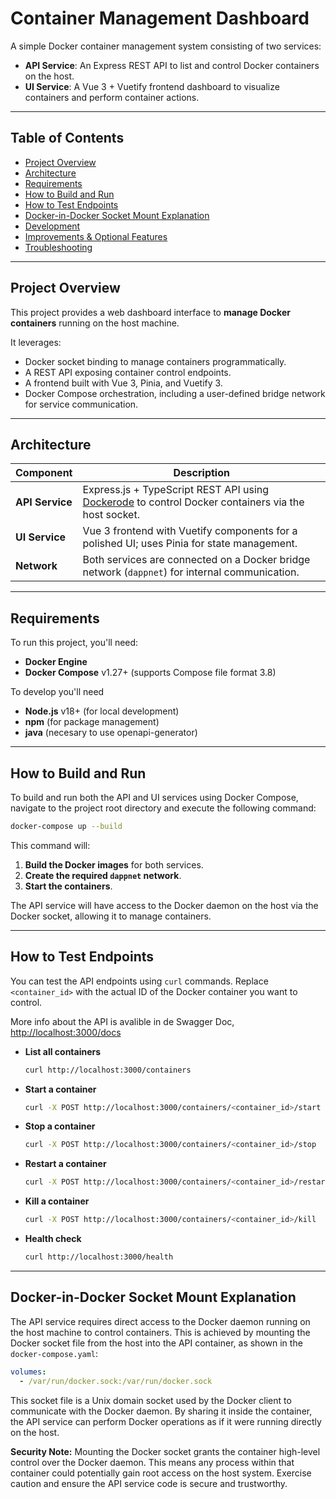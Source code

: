 # Container Management Dashboard

A simple Docker container management system consisting of two services:

* **API Service**: An Express REST API to list and control Docker containers on the host.
* **UI Service**: A Vue 3 + Vuetify frontend dashboard to visualize containers and perform container actions.

---

## Table of Contents

* [Project Overview](#project-overview)
* [Architecture](#architecture)
* [Requirements](#requirements)
* [How to Build and Run](#how-to-build-and-run)
* [How to Test Endpoints](#how-to-test-endpoints)
* [Docker-in-Docker Socket Mount Explanation](#docker-in-docker-socket-mount-explanation)
* [Development](#development)
* [Improvements & Optional Features](#improvements--optional-features)
* [Troubleshooting](#troubleshooting)

---

## Project Overview

This project provides a web dashboard interface to **manage Docker containers** running on the host machine.

It leverages:

* Docker socket binding to manage containers programmatically.
* A REST API exposing container control endpoints.
* A frontend built with Vue 3, Pinia, and Vuetify 3.
* Docker Compose orchestration, including a user-defined bridge network for service communication.

---

## Architecture

| Component       | Description                                                                                                                               |
| --------------- | ----------------------------------------------------------------------------------------------------------------------------------------- |
| **API Service** | Express.js + TypeScript REST API using [Dockerode](https://github.com/apocas/dockerode) to control Docker containers via the host socket. |
| **UI Service**  | Vue 3 frontend with Vuetify components for a polished UI; uses Pinia for state management.                                                |
| **Network**     | Both services are connected on a Docker bridge network (`dappnet`) for internal communication.                                            |

---

## Requirements

To run this project, you'll need:

* **Docker Engine**
* **Docker Compose** v1.27+ (supports Compose file format 3.8)

To develop you'll need
* **Node.js** v18+ (for local development)
* **npm** (for package management)
* **java** (necesary to use openapi-generator)

---

## How to Build and Run

To build and run both the API and UI services using Docker Compose, navigate to the project root directory and execute the following command:

```bash
docker-compose up --build
```

This command will:

1. **Build the Docker images** for both services.
2. **Create the required `dappnet` network**.
3. **Start the containers**.

The API service will have access to the Docker daemon on the host via the Docker socket, allowing it to manage containers.

---

## How to Test Endpoints

You can test the API endpoints using `curl` commands. Replace `<container_id>` with the actual ID of the Docker container you want to control.

More info about the API is avalible in de Swagger Doc, [http://localhost:3000/docs](http://localhost:3000/docs)

* **List all containers**

  ```bash
  curl http://localhost:3000/containers
  ```

* **Start a container**

  ```bash
  curl -X POST http://localhost:3000/containers/<container_id>/start
  ```

* **Stop a container**

  ```bash
  curl -X POST http://localhost:3000/containers/<container_id>/stop
  ```

* **Restart a container**

  ```bash
  curl -X POST http://localhost:3000/containers/<container_id>/restart
  ```

* **Kill a container**

  ```bash
  curl -X POST http://localhost:3000/containers/<container_id>/kill
  ```

* **Health check**

  ```bash
  curl http://localhost:3000/health
  ```

---

## Docker-in-Docker Socket Mount Explanation

The API service requires direct access to the Docker daemon running on the host machine to control containers. This is achieved by mounting the Docker socket file from the host into the API container, as shown in the `docker-compose.yaml`:

```yaml
volumes:
  - /var/run/docker.sock:/var/run/docker.sock
```

This socket file is a Unix domain socket used by the Docker client to communicate with the Docker daemon. By sharing it inside the container, the API service can perform Docker operations as if it were running directly on the host.

**Security Note:** Mounting the Docker socket grants the container high-level control over the Docker daemon. This means any process within that container could potentially gain root access on the host system. Exercise caution and ensure the API service code is secure and trustworthy.
